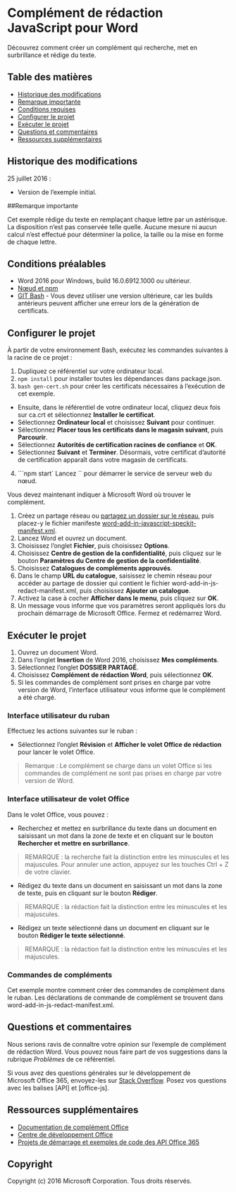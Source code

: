 # Complément de rédaction JavaScript pour Word

Découvrez comment créer un complément qui recherche, met en surbrillance et rédige du texte.    

## Table des matières
* [Historique des modifications](#change-history)
* [Remarque importante](#important-note)
* [Conditions requises](#prerequisites)
* [Configurer le projet](#configure-the-project)
* [Exécuter le projet](#run-the-project)
* [Questions et commentaires](#questions-and-comments)
* [Ressources supplémentaires](#additional-resources)

## Historique des modifications

25 juillet 2016 :
* Version de l’exemple initial.

##Remarque importante

Cet exemple rédige du texte en remplaçant chaque lettre par un astérisque.  La disposition n’est pas conservée telle quelle.  Aucune mesure ni aucun calcul n’est effectué pour déterminer la police, la taille ou la mise en forme de chaque lettre.

## Conditions préalables

* Word 2016 pour Windows, build 16.0.6912.1000 ou ultérieur.
* [Nœud et npm](https://nodejs.org/en/)
* [GIT Bash](https://git-scm.com/downloads) - Vous devez utiliser une version ultérieure, car les builds antérieurs peuvent afficher une erreur lors de la génération de certificats.

## Configurer le projet

À partir de votre environnement Bash, exécutez les commandes suivantes à la racine de ce projet :

1. Dupliquez ce référentiel sur votre ordinateur local.
2. ```npm install``` pour installer toutes les dépendances dans package.json.
3. ```bash gen-cert.sh``` pour créer les certificats nécessaires à l’exécution de cet exemple. 
* Ensuite, dans le référentiel de votre ordinateur local, cliquez deux fois sur ca.crt et sélectionnez **Installer le certificat**. 
* Sélectionnez **Ordinateur local** et choisissez **Suivant** pour continuer. 
* Sélectionnez **Placer tous les certificats dans le magasin suivant**, puis **Parcourir**.  
* Sélectionnez **Autorités de certification racines de confiance** et **OK**. 
* Sélectionnez **Suivant** et **Terminer**. Désormais, votre certificat d’autorité de certification apparaît dans votre magasin de certificats.
4. ```npm start`
            Lancez `` pour démarrer le service de serveur web du nœud.

Vous devez maintenant indiquer à Microsoft Word où trouver le complément.

1. Créez un partage réseau ou [partagez un dossier sur le réseau](https://technet.microsoft.com/fr-fr/library/cc770880.aspx), puis placez-y le fichier manifeste [word-add-in-javascript-speckit-manifest.xml](word-add-in-javascript-speckit-manifest.xml).
3. Lancez Word et ouvrez un document.
4. Choisissez l’onglet **Fichier**, puis choisissez **Options**.
5. Choisissez **Centre de gestion de la confidentialité**, puis cliquez sur le bouton **Paramètres du Centre de gestion de la confidentialité**.
6. Choisissez **Catalogues de compléments approuvés**.
7. Dans le champ **URL du catalogue**, saisissez le chemin réseau pour accéder au partage de dossier qui contient le fichier word-add-in-js-redact-manifest.xml, puis choisissez **Ajouter un catalogue**.
8. Activez la case à cocher **Afficher dans le menu**, puis cliquez sur **OK**.
9. Un message vous informe que vos paramètres seront appliqués lors du prochain démarrage de Microsoft Office. Fermez et redémarrez Word.

## Exécuter le projet

1. Ouvrez un document Word.
2. Dans l’onglet **Insertion** de Word 2016, choisissez **Mes compléments**.
3. Sélectionnez l’onglet **DOSSIER PARTAGÉ**.
4. Choisissez **Complément de rédaction Word**, puis sélectionnez **OK**.
5. Si les commandes de complément sont prises en charge par votre version de Word, l’interface utilisateur vous informe que le complément a été chargé.

### Interface utilisateur du ruban

Effectuez les actions suivantes sur le ruban :
* Sélectionnez l’onglet **Révision** et **Afficher le volet Office de rédaction** pour lancer le volet Office.

 > Remarque : Le complément se charge dans un volet Office si les commandes de complément ne sont pas prises en charge par votre version de Word.

### Interface utilisateur de volet Office

Dans le volet Office, vous pouvez :
* Recherchez et mettez en surbrillance du texte dans un document en saisissant un mot dans la zone de texte et en cliquant sur le bouton **Rechercher et mettre en surbrillance**.
  
> REMARQUE :  la recherche fait la distinction entre les minuscules et les majuscules.  Pour annuler une action, appuyez sur les touches Ctrl + Z de votre clavier.

* Rédigez du texte dans un document en saisissant un mot dans la zone de texte, puis en cliquant sur le bouton **Rédiger**.
  
> REMARQUE :  la rédaction fait la distinction entre les minuscules et les majuscules.   

* Rédigez un texte sélectionné dans un document en cliquant sur le bouton **Rédiger le texte sélectionné**.
  
> REMARQUE :  la rédaction fait la distinction entre les minuscules et les majuscules.       
  
### Commandes de compléments

Cet exemple montre comment créer des commandes de complément dans le ruban. Les déclarations de commande de complément se trouvent dans word-add-in-js-redact-manifest.xml. 

## Questions et commentaires

Nous serions ravis de connaître votre opinion sur l’exemple de complément de rédaction Word. Vous pouvez nous faire part de vos suggestions dans la rubrique *Problèmes* de ce référentiel.

Si vous avez des questions générales sur le développement de Microsoft Office 365, envoyez-les sur [Stack Overflow](http://stackoverflow.com/questions/tagged/office-js+API). Posez vos questions avec les balises [API] et [office-js].

## Ressources supplémentaires

* [Documentation de complément Office](https://msdn.microsoft.com/fr-fr/library/office/jj220060.aspx)
* [Centre de développement Office](http://dev.office.com/)
* [Projets de démarrage et exemples de code des API Office 365](http://msdn.microsoft.com/en-us/office/office365/howto/starter-projects-and-code-samples)

## Copyright
Copyright (c) 2016 Microsoft Corporation. Tous droits réservés.



